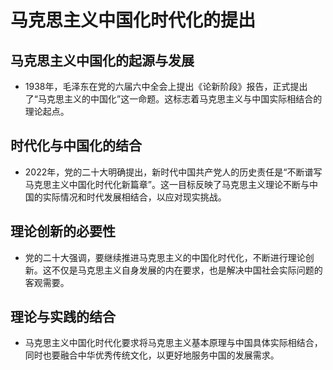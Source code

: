 # 马克思主义中国化时代化的提出

## 马克思主义中国化的起源与发展 
   - 1938年，毛泽东在党的六届六中全会上提出《论新阶段》报告，正式提出了“马克思主义的中国化”这一命题。这标志着马克思主义与中国实际相结合的理论起点。
   
## 时代化与中国化的结合
   - 2022年，党的二十大明确提出，新时代中国共产党人的历史责任是“不断谱写马克思主义中国化时代化新篇章”。这一目标反映了马克思主义理论不断与中国的实际情况和时代发展相结合，以应对现实挑战。

## 理论创新的必要性 
   - 党的二十大强调，要继续推进马克思主义的中国化时代化，不断进行理论创新。这不仅是马克思主义自身发展的内在要求，也是解决中国社会实际问题的客观需要。

## 理论与实践的结合  
   - 马克思主义中国化时代化要求将马克思主义基本原理与中国具体实际相结合，同时也要融合中华优秀传统文化，以更好地服务中国的发展需求。
